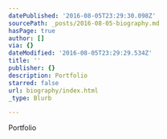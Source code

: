 ```yaml
---
datePublished: '2016-08-05T23:29:30.098Z'
sourcePath: _posts/2016-08-05-biography.md
hasPage: true
author: []
via: {}
dateModified: '2016-08-05T23:29:29.534Z'
title: ''
publisher: {}
description: Portfolio
starred: false
url: biography/index.html
_type: Blurb

---
```

Portfolio